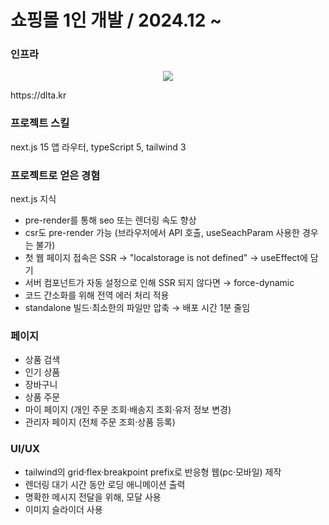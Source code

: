 <h1>쇼핑몰 1인 개발 / 2024.12 ~ </h1>

### 인프라
<p align="center">
<img src="https://github.com/user-attachments/assets/b3528f47-4cdb-4fd4-a5bb-2eed72233c6c" />
</p>

<p>https://dlta.kr</p>

### 프로젝트 스킬
next.js 15 앱 라우터, typeScript 5, tailwind 3

### 프로젝트로 얻은 경혐
next.js 지식
<ul>
  <li>pre-render를 통해 seo 또는 렌더링 속도 향상</li>
  <li>csr도 pre-render 가능 (브라우저에서 API 호출, useSeachParam 사용한 경우는 불가)</li>
  <li>첫 웹 페이지 접속은 SSR → "localstorage is not defined" → useEffect에 담기</li>
  <li>서버 컴포넌트가 자동 설정으로 인해 SSR 되지 않다면 → force-dynamic</li>  
  <li>코드 간소화를 위해 전역 에러 처리 적용</li>
  <li>standalone 빌드·최소한의 파일만 압축 → 배포 시간 1분 줄임</li>
</ul>

### 페이지
<ul>
  <li>상품 검색</li>
  <li>인기 상품</li>
  <li>장바구니</li>
  <li>상품 주문</li>
  <li>마이 페이지 (개인 주문 조회·배송지 조회·유저 정보 변경)</li>
  <li>관리자 페이지 (전체 주문 조회·상품 등록)</li>
</ul>

### UI/UX
<ul>
  <li>tailwind의 grid·flex·breakpoint prefix로 반응형 웹(pc·모바일) 제작</li>
  <li>렌더링 대기 시간 동안 로딩 애니메이션 출력</li>
  <li>명확한 메시지 전달을 위해, 모달 사용</li>
  <li>이미지 슬라이더 사용</li>
</ul>

